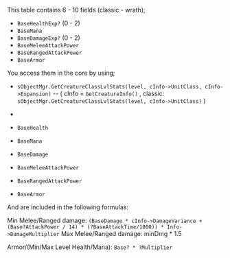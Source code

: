 This table contains 6 - 10 fields (classic - wrath);
- `BaseHealthExp?` (0 - 2)
- `BaseMana`
- `BaseDamageExp?` (0 - 2)
- `BaseMeleeAttackPower`
- `BaseRangedAttackPower`
- `BaseArmor`

You access them in the core by using;
- `sObjectMgr.GetCreatureClassLvlStats(level, cInfo->UnitClass, cInfo->Expansion)`
-- ( cInfo = `GetCreatureInfo()` , classic: `sObjectMgr.GetCreatureClassLvlStats(level, cInfo->UnitClass)` )

-

- `BaseHealth`
- `BaseMana`
- `BaseDamage`
- `BaseMeleeAttackPower`
- `BaseRangedAttackPower`
- `BaseArmor`

And are included in the following formulas:

Min Melee/Ranged damage: `(BaseDamage * cInfo->DamageVariance + (Base?AttackPower / 14) * (?BaseAttackTime/1000)) * Info->DamageMultiplier`
Max Melee/Ranged damage: minDmg * 1.5

Armor/(Min/Max Level Health/Mana): `Base? * ?Multiplier`